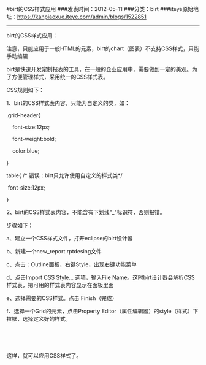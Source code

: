 #birt的CSS样式应用
###发表时间：2012-05-11
###分类：birt
###iteye原始地址：<a href="https://kanpiaoxue.iteye.com/admin/blogs/1522851" target="_blank">https://kanpiaoxue.iteye.com/admin/blogs/1522851</a>

---

<p>birt的CSS样式应用：</p>
<p>注意，只能应用于一般HTML的元素，birt的chart（图表）不支持CSS样式，只能手动编辑</p>
<p>birt是快速开发定制报表的工具，在一般的企业应用中，需要做到一定的美观。为了方便管理样式，采用统一的CSS样式表。</p>
<p>CSS规则如下：</p>
<p>1、birt的CSS样式表内容，只能为自定义的类，如：</p>
<p>.grid-header{</p>
<p>&nbsp; &nbsp; font-size:12px;</p>
<p>&nbsp; &nbsp; font-weight:bold;</p>
<p>&nbsp; &nbsp; color:blue;</p>
<p>}</p>
<p>table{ /* 错误：birt只允许使用自定义的样式类*/</p>
<p><span style="white-space: pre;"> </span>font-size:12px;</p>
<p>}</p>
<p>2、birt的CSS样式表内容，不能含有下划线"_"标识符，否则报错。</p>
<p>步骤如下：</p>
<p>a、建立一个CSS样式文件，打开eclipse的birt设计器</p>
<p>b、新建一个new_report.rptdesing文件</p>
<p>c、点击：Outline面板，右键Style，出现右键功能菜单</p>
<p>d、点击Import CSS Style... 选项，输入File Name。这时birt设计器会解析CSS样式表，把可用的样式表内容显示在面板里面</p>
<p>e、选择需要的CSS样式。点击 Finish（完成）</p>
<p>f、选择一个Grid的元素，点击Property Editor（属性编辑器）的style（样式）下拉框，选择定义好的样式。</p>
<p>&nbsp;</p>
<p>&nbsp;</p>
<p>这样，就可以应用CSS样式了。</p>
<p>&nbsp;</p>
